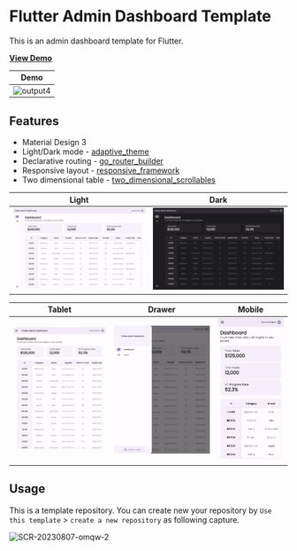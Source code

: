 # Flutter Admin Dashboard Template

This is an admin dashboard template for Flutter.

**[View Demo](https://flutter-admin-dashboard-d5aeb.web.app/)**

| Demo |
| --- |
| ![output4](https://github.com/htsuruo/flutter-admin-dashboard-template/assets/12729025/1715ef3b-6436-44d1-a165-8171b2c8edbc) |

## Features

- Material Design 3
- Light/Dark mode - [adaptive_theme](https://pub.dev/packages/adaptive_theme)
- Declarative routing - [go_router_builder](https://pub.dev/packages/go_router_builder)
- Responsive layout - [responsive_framework](https://pub.dev/packages/responsive_framework)
- Two dimensional table - [two_dimensional_scrollables](https://pub.dev/packages/two_dimensional_scrollables)

| Light | Dark |
| --- | --- |
| ![](./screenshot/desktop.png) | ![](./screenshot/desktop-dark.png) |

| Tablet | Drawer | Mobile |
| --- | --- | --- |
| ![](./screenshot/tablet.png) | ![](./screenshot/drawer.png) | ![](./screenshot/mobile.png) |

## Usage

This is a template repository. You can create new your repository by `Use this template` > `create a new repository` as following capture.

<img width="367" alt="SCR-20230807-omqw-2" src="https://github.com/htsuruo/go-router-playground/assets/12729025/85031cfe-ca2a-417a-b01b-f803f86b5599">
